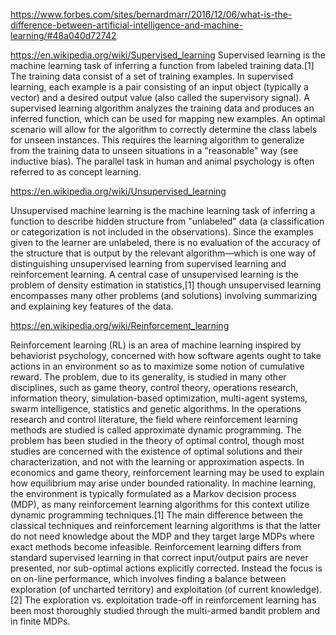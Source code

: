 


https://www.forbes.com/sites/bernardmarr/2016/12/06/what-is-the-difference-between-artificial-intelligence-and-machine-learning/#48a040d72742





https://en.wikipedia.org/wiki/Supervised_learning
Supervised learning is the machine learning task of inferring a function from labeled training data.[1] 
The training data consist of a set of training examples. In supervised learning, each example is a pair consisting 
of an input object (typically a vector) and a desired output value (also called the supervisory signal). 
A supervised learning algorithm analyzes the training data and produces an inferred function, which can be used 
for mapping new examples. An optimal scenario will allow for the algorithm to correctly determine the class labels for unseen 
instances. This requires the learning algorithm to generalize from the training data to unseen situations in a "reasonable" 
way (see inductive bias).
The parallel task in human and animal psychology is often referred to as concept learning.



https://en.wikipedia.org/wiki/Unsupervised_learning

Unsupervised machine learning is the machine learning task of inferring a function to describe hidden structure from "unlabeled" data (a classification or categorization is not included in the observations). Since the examples given to the learner are unlabeled, there is no evaluation of the accuracy of the structure that is output by the relevant algorithm—which is one way of distinguishing unsupervised learning from supervised learning and reinforcement learning.
A central case of unsupervised learning is the problem of density estimation in statistics,[1] though unsupervised learning encompasses many other problems (and solutions) involving summarizing and explaining key features of the data.



https://en.wikipedia.org/wiki/Reinforcement_learning

Reinforcement learning (RL) is an area of machine learning inspired by behaviorist psychology, concerned with how software agents ought to take actions in an environment so as to maximize some notion of cumulative reward. The problem, due to its generality, is studied in many other disciplines, such as game theory, control theory, operations research, information theory, simulation-based optimization, multi-agent systems, swarm intelligence, statistics and genetic algorithms. In the operations research and control literature, the field where reinforcement learning methods are studied is called approximate dynamic programming. The problem has been studied in the theory of optimal control, though most studies are concerned with the existence of optimal solutions and their characterization, and not with the learning or approximation aspects. In economics and game theory, reinforcement learning may be used to explain how equilibrium may arise under bounded rationality.
In machine learning, the environment is typically formulated as a Markov decision process (MDP), as many reinforcement learning algorithms for this context utilize dynamic programming techniques.[1] The main difference between the classical techniques and reinforcement learning algorithms is that the latter do not need knowledge about the MDP and they target large MDPs where exact methods become infeasible.
Reinforcement learning differs from standard supervised learning in that correct input/output pairs are never presented, nor sub-optimal actions explicitly corrected. Instead the focus is on on-line performance, which involves finding a balance between exploration (of uncharted territory) and exploitation (of current knowledge).[2] The exploration vs. exploitation trade-off in reinforcement learning has been most thoroughly studied through the multi-armed bandit problem and in finite MDPs.
